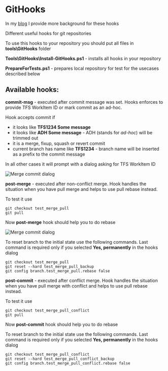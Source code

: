# GitHooks #

In my [blog](http://mnaoumov.wordpress.com/2012/10/10/useful-git-hooks/) I provide more background for these hooks

Different useful hooks for git repositories

To use this hooks to your repository you should put all files in **tools\GitHooks** folder

**Tools\GitHooks\Install-GitHooks.ps1** - installs all hooks in your repository

**PrepareForTests.ps1** - prepares local repository for test for the usecases described below

## Available hooks: ##

**commit-msg** - executed after commit message was set. Hooks enforces to provide TFS WorkItem ID or mark commit as an ad-hoc.

Hook accepts commit if

- it looks like **TFS1234 Some message**
- it looks like **ADH Some message** - ADH (stands for *ad-hoc*) will be trimmed out
- it is a merge, fixup, squash or revert commit
- current branch has name like **TFS1234** - branch name will be inserted as a prefix to the commit message

In all other cases it will prompt with a dialog asking for TFS WorkItem ID

![Merge commit dialog](https://bitbucket.org/mnaoumov/githooks/raw/master/Help/images/provide-tfs-work-item-id-dialog.png)

**post-merge** - executed after non-conflict merge. Hook handles the situation when you have pull merge and helps to use pull rebase instead.

To test it use

    git checkout test_merge_pull
    git pull

Now **post-merge** hook should help you to do rebase

![Merge commit dialog](https://bitbucket.org/mnaoumov/githooks/raw/master/Help/images/merge-commit-dialog.png)

To reset branch to the initial state use the following commands. Last command is required only if you selected **Yes, permanently** in the hooks dialog

    git checkout test_merge_pull
    git reset --hard test_merge_pull_backup
    git config branch.test_merge_pull.rebase false

**post-commit** - executed after conflict merge. Hook handles the situation when you have pull merge with conflict and helps to use pull rebase instead.

To test it use

    git checkout test_merge_pull_conflict
    git pull

Now **post-commit** hook should help you to do rebase

To reset branch to the initial state use the following commands. Last command is required only if you selected **Yes, permanently** in the hooks dialog

    git checkout test_merge_pull_conflict
    git reset --hard test_merge_pull_conflict_backup
    git config branch.test_merge_pull_conflict.rebase false
